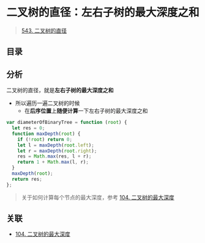 
# 二叉树的直径：左右子树的最大深度之和


> [543. 二叉树的直径](https://leetcode.cn/problems/diameter-of-binary-tree/)


## 目录
<!-- toc -->
 ## 分析 

二叉树的直径，就是**左右子树的最大深度之和**
- 所以遍历一遍二叉树的时候
	- 在**后序位置**上**随便计算**一下左右子树的最大深度之和

```javascript
var diameterOfBinaryTree = function (root) {
  let res = 0;
  function maxDepth(root) {
    if (!root) return 0;
    let l = maxDepth(root.left);
    let r = maxDepth(root.right);
    res = Math.max(res, l + r);
    return 1 + Math.max(l, r);
  }
  maxDepth(root);
  return res;
};

```

> 关于如何计算每个节点的最大深度，参考 [104. 二叉树的最大深度](/post/tuUGi4qR.html)

## 关联

- [104. 二叉树的最大深度](/post/tuUGi4qR.html)